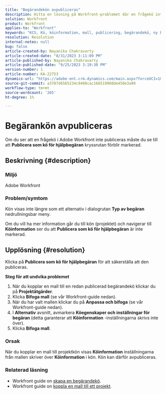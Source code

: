 ```yaml
---
title: "Begärandekön avpubliceras"
description: Hitta en lösning på Workfront-problemet där en frågekö inte publiceras när en ny begäran har skickats.
solution: Workfront
product: Workfront
applies-to: "Workfront"
keywords: "KCS, Kö, köinformation, mall, publicering, begärandekö, ny begäran "
resolution: Resolution
internal-notes: null
bug: false
article-created-by: Nayanika Chakravarty
article-created-date: "8/31/2023 3:11:09 PM"
article-published-by: Nayanika Chakravarty
article-published-date: "9/25/2023 3:19:30 PM"
version-number: 1
article-number: KA-22753
dynamics-url: "https://adobe-ent.crm.dynamics.com/main.aspx?forceUCI=1&pagetype=entityrecord&etn=knowledgearticle&id=2d4c8498-1048-ee11-be6d-6045bd006e5a"
source-git-commit: a3787d6565234c9498cac166519960de450e3a90
workflow-type: tm+mt
source-wordcount: '265'
ht-degree: 1%

---
```


# Begärankön avpubliceras


Om du ser att en frågekö i Adobe Workfront inte publiceras måste du se till att <b>Publicera som kö för hjälpbegäran</b> kryssrutan förblir markerad.

## Beskrivning {#description}


### Miljö

Adobe Workfront

### Problem/symtom

Kön visas inte längre som ett alternativ i dialogrutan <b>Typ av begäran</b> nedrullningsbar meny.

Om du vill ha mer information går du till kön (projektet) och navigerar till <b>Köinformation</b> ser du att <b>Publicera som kö för hjälpbegäran</b> är inte markerad.


## Upplösning {#resolution}


Klicka på <b>Publicera som kö för hjälpbegäran</b> för att säkerställa att den publiceras.

<b>Steg för att undvika problemet</b>

1. När du kopplar en mall till en redan publicerad begärandekö klickar du på <b>Projektåtgärder</b>.
2. Klicka <b>Bifoga mall</b> (se vår Workfront-guide nedan).
3. När du har valt mallen klickar du på <b>Anpassa och bifoga</b> (se vår Workfront-guide nedan).
4. I <b>Alternativ</b> avsnitt, avmarkera <b>Köegenskaper och inställningar för begäran </b>(detta garanterar att <b>Köinformation</b> -inställningarna skrivs inte över).
5. Klicka <b>Bifoga mall</b>.


### Orsak

När du kopplar en mall till projektkön visas <b>Köinformation</b> inställningarna från mallen skriver över <b>Köinformation</b> i kön. Kön kan därför avpubliceras.

### Relaterad läsning

- Workfront guide on [skapa en begärandekö](https://experienceleague.adobe.com/docs/workfront/using/manage-work/requests/create-and-manage-request-queues/create-request-queue.html).
- Workfront guide on [koppla en mall till ett projekt](https://experienceleague.adobe.com/docs/workfront/using/manage-work/projects/create-and-manage-project-templates/attach-template-to-project.html).

